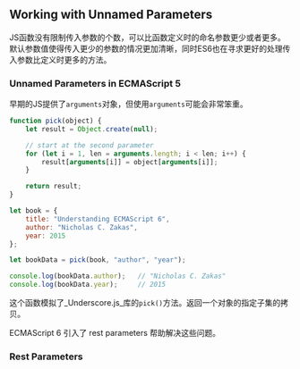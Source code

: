 ## Working with Unnamed Parameters

JS函数没有限制传入参数的个数，可以比函数定义时的命名参数更少或者更多。默认参数值使得传入更少的参数的情况更加清晰，同时ES6也在寻求更好的处理传入参数比定义时更多的方法。

### Unnamed Parameters in ECMAScript 5

早期的JS提供了`arguments`对象，但使用`arguments`可能会非常笨重。

```js
function pick(object) {
    let result = Object.create(null);

    // start at the second parameter
    for (let i = 1, len = arguments.length; i < len; i++) {
        result[arguments[i]] = object[arguments[i]];
    }

    return result;
}

let book = {
    title: "Understanding ECMAScript 6",
    author: "Nicholas C. Zakas",
    year: 2015
};

let bookData = pick(book, "author", "year");

console.log(bookData.author);   // "Nicholas C. Zakas"
console.log(bookData.year);     // 2015
```

这个函数模拟了_Underscore.js_库的`pick()`方法。返回一个对象的指定子集的拷贝。

ECMAScript 6 引入了 rest parameters 帮助解决这些问题。

### Rest Parameters



